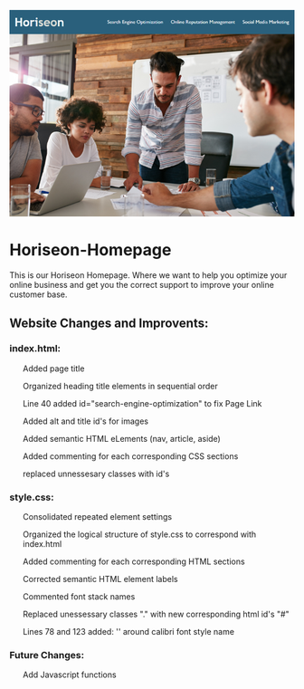 ![demo1](/assets/images/demo1.png)

# Horiseon-Homepage



This is our Horiseon Homepage. Where we want to help you optimize your online business and get you 
the correct support to improve your online customer base. 
  



## Website Changes and Improvents:



### index.html:

<ul>
  
Added page title

Organized heading title elements in sequential order

Line 40 added id="search-engine-optimization" to fix Page Link

Added alt and title id's for images

Added semantic HTML eLements (nav, article, aside)

Added commenting for each corresponding CSS sections

replaced unnessesary classes with id's

</ul>



### style.css:

<ul>

Consolidated repeated element settings

Organized the logical structure of style.css to correspond with index.html

Added commenting for each corresponding HTML sections

Corrected semantic HTML element labels

Commented font stack names

Replaced unessessary classes "." with new corresponding html id's "#"

Lines 78 and 123 added: '' around calibri font style name

</ul>


### Future Changes:

<ul>
  
Add Javascript functions

</ul>
